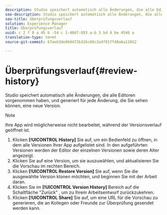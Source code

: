 ```yaml
---
description: Studio speichert automatisch alle Änderungen, die alle Editoren vorgenommen haben, und generiert für jede Änderung, die Sie sehen können, eine neue Version.
seo-description: Studio speichert automatisch alle Änderungen, die alle Editoren vorgenommen haben, und generiert für jede Änderung, die Sie sehen können, eine neue Version.
seo-title: Überprüfungsverlauf
solution: Experience Manager
title: Überprüfungsverlauf
uuid: c 2 f 8 a 45 b -54 c 1-4667-893 a-b 3 bd 4 be 4546 a
translation-type: tm+mt
source-git-commit: 67aeb3de964473b326c88c3a3f81ff48a6a12652

---
```



# Überprüfungsverlauf{#review-history}

Studio speichert automatisch alle Änderungen, die alle Editoren vorgenommen haben, und generiert für jede Änderung, die Sie sehen können, eine neue Version.

>[!NOTE]
>
>Ihre App wird möglicherweise nicht bearbeitet, während der Versionsverlauf geöffnet ist.

1. Klicken **[!UICONTROL History]** Sie auf, um ein Bedienfeld zu öffnen, in dem alle Versionen Ihrer App aufgelistet sind. In den aufgeführten Versionen werden der Editor der einzelnen Versionen sowie deren Alter angezeigt.
1. Klicken Sie auf eine Version, um sie auszuwählen, und aktualisieren Sie die Vorschau im rechten Bereich.
1. Klicken **[!UICONTROL Restore Version]** Sie auf, wenn Sie die ausgewählte Version klonen möchten, und beginnen Sie mit der Arbeit daran.
1. Klicken Sie im **[!UICONTROL Version History]** Bereich auf die Schaltfläche &quot;Zurück&quot; , um zu Ihrem Arbeitsentwurf zurückzukehren.
1. Klicken **[!UICONTROL Share]** Sie auf, um eine URL für die Vorschau zu generieren, die an Kollegen oder Freunde zur Überprüfung gesendet werden kann.
